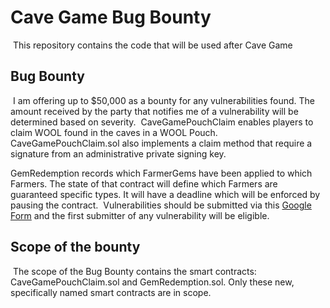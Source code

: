 # Cave Game Bug Bounty
​
This repository contains the code that will be used after Cave Game
​
## Bug Bounty
​
I am offering up to $50,000 as a bounty for any vulnerabilities found. The amount received by the party that notifies me of a vulnerability will be determined based on severity.
​
CaveGamePouchClaim enables players to claim WOOL found in the caves in a WOOL Pouch. CaveGamePouchClaim.sol also implements a claim method that require a signature from an administrative private signing key.

GemRedemption records which FarmerGems have been applied to which Farmers. The state of that contract will define which Farmers are guaranteed specific types. It will have a deadline which will be enforced by pausing the contract.
​
Vulnerabilities should be submitted via this [Google Form](https://docs.google.com/forms/d/e/1FAIpQLSfWr5PxOq5NhFEG8jgPAG8IcTRDyj_X1M-RIwPNg8z6iBM3Kg/viewform) and the first submitter of any vulnerability will be eligible.
​
## Scope of the bounty
​
The scope of the Bug Bounty contains the smart contracts: CaveGamePouchClaim.sol and GemRedemption.sol. Only these new, specifically named smart contracts are in scope.